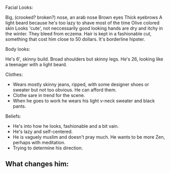 Facial Looks:

Big, (crooked? broken?) nose, an arab nose
Brown eyes
Thick eyebrows
A light beard because he's too lazy to shave most of the time
Olive colored skin
Looks 'cute', not neccessarily good looking
hands are dry and itchy in the winter. They bleed from eczema.
Hair is kept in a fashionable cut, something that cost him close to 50 dollars. It's borderline hipster.


Body looks:

He's 6', skinny build. Broad shoulders but skinny legs.
He's 26, looking like a teenager with a light beard.

Clothes:
- Wears mostly skinny jeans, ripped, with some designer shoes or sweater but not too obvious. He can afford them.
- Clothe sare in trend for the scene.
- When he goes to work he wears his light v-neck sweater and black pants.


Beliefs:
- He's into how he looks, fashionable and a bit vain.
- He's lazy and self-centered.
- He is vaguely muslim and doesn't pray much. He wants to be more Zen, perhaps with meditation.
- Trying to determine his direction.







What changes him:
- 